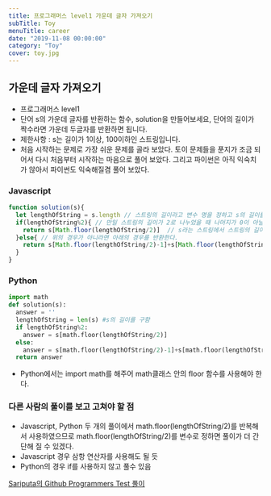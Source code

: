 ```yaml
---
title: 프로그래머스 level1 가운데 글자 가져오기
subTitle: Toy
menuTitle: career
date: "2019-11-08 00:00:00"
category: "Toy"
cover: toy.jpg
---
```


## 가운데 글자 가져오기 

- 프로그래머스 level1
- 단어 s의 가운데 글자를 반환하는 함수, solution을 만들어보세요, 단어의 길이가 짝수라면 가운데 두글자를 반환하면 됩니다.
- 제한사항 : s는 길이가 1이상, 100이하인 스트링입니다.
- 처음 시작하는 문제로 가장 쉬운 문제를 골라 보았다. 토이 문제들을 푼지가 조금 되어서 다시 처음부터 시작하는 마음으로 풀어 보았다. 그리고 파이썬은 아직 익숙치가 않아서 파이썬도 익숙해질겸 풀어 보았다.

### Javascript

```javascript
function solution(s){
  let lengthOfString = s.length // 스트링의 길이라고 변수 명을 정하고 s의 길이를 파악한다.
  if(lengthOfString%2){ // 만일 스트링의 길이가 2로 나누었을 때 나머지가 0이 아닐경우 아래의 값을 반환한다.
    return s[Math.floor(lengthOfString/2)]	// s라는 스트링에서 스트링의 길이를 2로 나누었을 때의 소수점을 제외한 정수값을 추출하여 s에서 Math.floor(lengthOfString/2)의 index의 값을 반환 한다.
  }else{ // 위의 경우가 아니라면 아래의 경우를 반환한다.
    return s[Math.floor(lengthOfString/2)-1]+s[Math.floor(lengthOfString/2)]
  }
}
```

### Python

```python
import math
def solution(s):
  answer = ''
  lengthOfString = len(s) #s의 길이를 구함
  if lengthOfString%2:
    answer = s[math.floor(lengthOfString/2)]
  else:
    answer = s[math.floor(lengthOfString/2)-1]+s[math.floor(lengthOfString/2)]
  return answer
```

- Python에서는 import math를 해주어 math클래스 안의 floor 함수를 사용해야 한다.



### 다른 사람의 풀이를 보고 고쳐야 할 점

- Javascript, Python 두 개의 풀이에서 math.floor(lengthOfString/2)를 반복해서 사용하였으므로 math.floor(lengthOfString/2)를 변수로 정하면 풀이가 더 간단해 질 수 있겠다.
- Javascript 경우 삼항 연산자를 사용해도 될 듯
- Python의 경우 if를 사용하지 않고 풀수 있음



[Sariputa의 Github Programmers Test 풀이](https://github.com/upatisariputa/programmersTest)